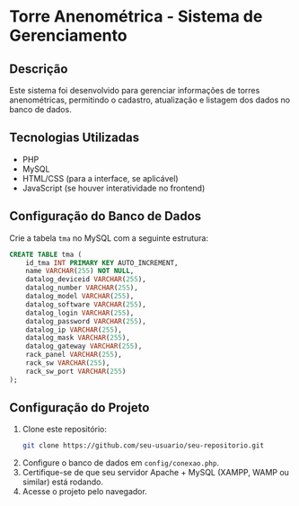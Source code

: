 # Torre Anenométrica - Sistema de Gerenciamento

## Descrição
Este sistema foi desenvolvido para gerenciar informações de torres anenométricas, permitindo o cadastro, atualização e listagem dos dados no banco de dados.

## Tecnologias Utilizadas
- PHP
- MySQL
- HTML/CSS (para a interface, se aplicável)
- JavaScript (se houver interatividade no frontend)

## Configuração do Banco de Dados
Crie a tabela `tma` no MySQL com a seguinte estrutura:
```sql
CREATE TABLE tma (
    id_tma INT PRIMARY KEY AUTO_INCREMENT,
    name VARCHAR(255) NOT NULL,
    datalog_deviceid VARCHAR(255),
    datalog_number VARCHAR(255),
    datalog_model VARCHAR(255),
    datalog_software VARCHAR(255),
    datalog_login VARCHAR(255),
    datalog_password VARCHAR(255),
    datalog_ip VARCHAR(255),
    datalog_mask VARCHAR(255),
    datalog_gateway VARCHAR(255),
    rack_panel VARCHAR(255),
    rack_sw VARCHAR(255),
    rack_sw_port VARCHAR(255)
);
```

## Configuração do Projeto
1. Clone este repositório:
   ```bash
   git clone https://github.com/seu-usuario/seu-repositorio.git
   ```
2. Configure o banco de dados em `config/conexao.php`.
3. Certifique-se de que seu servidor Apache + MySQL (XAMPP, WAMP ou similar) está rodando.
4. Acesse o projeto pelo navegador.
